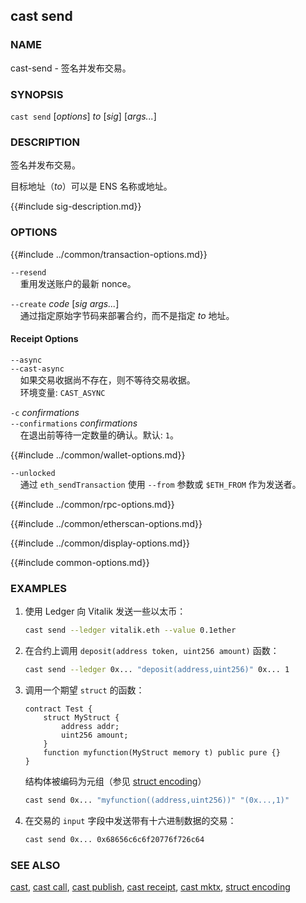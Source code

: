 ## cast send

### NAME

cast-send - 签名并发布交易。

### SYNOPSIS

``cast send`` [*options*] *to* [*sig*] [*args...*]

### DESCRIPTION

签名并发布交易。

目标地址（*to*）可以是 ENS 名称或地址。

{{#include sig-description.md}}

### OPTIONS

{{#include ../common/transaction-options.md}}

`--resend`  
&nbsp;&nbsp;&nbsp;&nbsp;重用发送账户的最新 nonce。

`--create` *code* [*sig* *args...*]  
&nbsp;&nbsp;&nbsp;&nbsp;通过指定原始字节码来部署合约，而不是指定 *to* 地址。

#### Receipt Options

`--async`  
`--cast-async`  
&nbsp;&nbsp;&nbsp;&nbsp;如果交易收据尚不存在，则不等待交易收据。  
&nbsp;&nbsp;&nbsp;&nbsp;环境变量: `CAST_ASYNC`

`-c` *confirmations*  
`--confirmations` *confirmations*  
&nbsp;&nbsp;&nbsp;&nbsp;在退出前等待一定数量的确认。默认: `1`。

{{#include ../common/wallet-options.md}}

`--unlocked`  
&nbsp;&nbsp;&nbsp;&nbsp;通过 `eth_sendTransaction` 使用 `--from` 参数或 `$ETH_FROM` 作为发送者。

{{#include ../common/rpc-options.md}}

{{#include ../common/etherscan-options.md}}

{{#include ../common/display-options.md}}

{{#include common-options.md}}

### EXAMPLES

1. 使用 Ledger 向 Vitalik 发送一些以太币：
    ```sh
    cast send --ledger vitalik.eth --value 0.1ether
    ```

2. 在合约上调用 `deposit(address token, uint256 amount)` 函数：
    ```sh
    cast send --ledger 0x... "deposit(address,uint256)" 0x... 1
    ```

3. 调用一个期望 `struct` 的函数：

    ```solidity
    contract Test {
        struct MyStruct {
            address addr;
            uint256 amount;
        }
        function myfunction(MyStruct memory t) public pure {}
    }
    ```

    结构体被编码为元组（参见 [struct encoding](../../misc/struct-encoding.md)）

    ```sh
    cast send 0x... "myfunction((address,uint256))" "(0x...,1)"
    ```

4. 在交易的 `input` 字段中发送带有十六进制数据的交易：
    ```sh
    cast send 0x... 0x68656c6c6f20776f726c64
    ```

### SEE ALSO

[cast](./cast.md), [cast call](./cast-call.md), [cast publish](./cast-publish.md), [cast receipt](./cast-receipt.md), [cast mktx](./cast-mktx.md), [struct encoding](../../misc/struct-encoding.md)